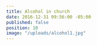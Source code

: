 ```yaml
---
title: Alcohol in church
date: 2016-12-31 09:56:00 -05:00
published: false
position: 10
image: "/uploads/alcohol1.jpg"
---
```


